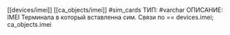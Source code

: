 [[devices/imei]]
[[ca_objects/imei]]
#sim_cards
ТИП: #varchar
ОПИСАНИЕ: IMEI Терминала в который вставленна сим. Связи по == devices.imei; ca_objects.imei
